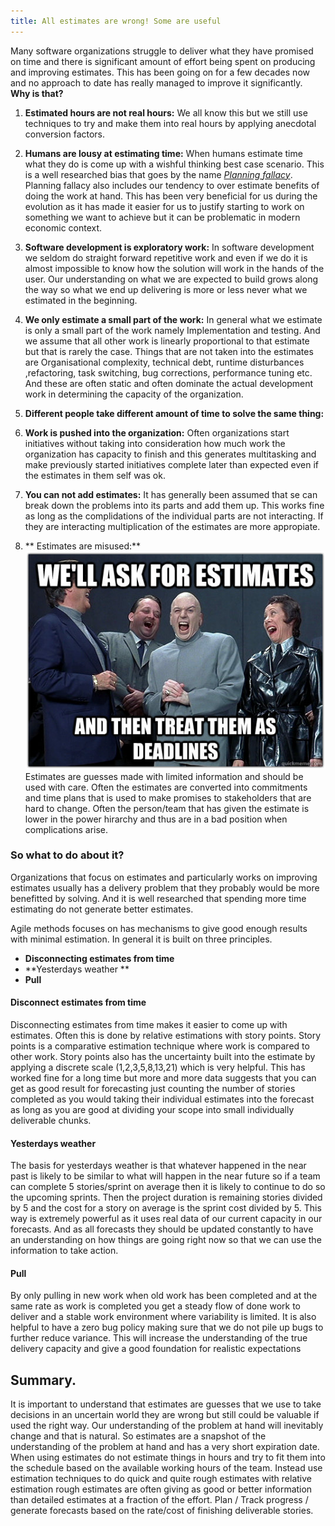```yaml
---
title: All estimates are wrong! Some are useful 
---
```


Many software organizations struggle to deliver what they have promised on 
time and there is significant amount of effort being spent on producing 
and improving estimates. This has been going on for a few decades now and no 
approach to date has really managed to improve it significantly.   
**Why is that?**


1. **Estimated hours are not real hours:** We all know this but we still use techniques
to try and make them into real hours by applying anecdotal conversion factors. 

2. **Humans are lousy at estimating time:** When humans estimate time what they 
do is come up with a wishful thinking best case scenario. This is a well researched
bias that goes by the name [_Planning fallacy_](https://en.wikipedia.org/wiki/Planning_fallacy).
Planning fallacy also includes our tendency to over estimate benefits of doing the work at hand.
This has been very beneficial for us during the evolution as it has made it easier for us to 
justify starting to work on something we want to achieve but it can be problematic in modern
economic context.

2. **Software development is exploratory work:** In software development we seldom do
straight forward repetitive work and even if we do it is almost impossible to know how
the solution will work in the hands of the user. Our understanding on what we  are 
expected to build grows along the way so what we end up delivering is more or less never 
what we estimated in the beginning.

3. **We only estimate a small part of the work:** In general what we estimate is only a 
small part of the work namely Implementation and testing. And we assume that all other 
work is linearly proportional to that estimate but that is rarely the case. Things that 
are not taken into the estimates are Organisational complexity, technical debt, runtime disturbances ,refactoring, 
task switching, bug corrections, performance tuning etc. And these are often static and
often dominate the actual development work in determining the capacity of the organization.

4. **Different people take different amount of time to solve the same thing:** 

5. **Work is pushed into the organization:** Often organizations start initiatives without 
taking into consideration how much work the organization has capacity to finish and this 
generates multitasking and make previously started initiatives complete later than expected
even if the estimates in them self was ok.

5. **You can not add estimates:** It has generally been assumed that se can break down the 
problems into its parts and add them up. This works fine as long as the complidations of 
the individual parts are not interacting. If they are interacting multiplication 
of the estimates are more appropiate.

6. ** Estimates are misused:** 
![](estimatesDeadlines.png)  
Estimates are guesses made with limited information and should 
be used with care. Often the estimates are converted into commitments and time plans 
that is used to make promises to stakeholders that are hard to change. Often the person/team 
that has given the estimate is lower in the power hirarchy and thus are in a bad position when 
complications arise.   
  
    
  

### So what to do about it?

Organizations that focus on estimates and particularly works on improving estimates usually 
has a delivery problem that they probably would be more benefitted by solving. And it is well 
researched that spending more time estimating do not generate better estimates.   

Agile methods focuses on  has mechanisms to give good enough results with minimal estimation. 
In general it is built on three principles.

* **Disconnecting estimates from time**
* **Yesterdays weather **
* **Pull**

#### Disconnect estimates from time

Disconnecting estimates from time makes it easier to come up with estimates. Often this is done by 
relative estimations with story points. Story points is a comparative estimation technique where 
work is compared to other work. Story points also has the uncertainty built into 
the estimate by applying a discrete scale (1,2,3,5,8,13,21) which is very helpful. This has worked 
fine for a long time but more and more data suggests that you can get as good result for forecasting 
just counting the number of stories completed as you would taking their individual estimates into the 
forecast as long as you are good at dividing your scope into small individually deliverable 
chunks.

#### Yesterdays weather

The basis for yesterdays weather is that whatever happened in the near past is likely to be 
similar to what will happen in the near future so if a team can complete 5 stories/sprint on 
average then it is likely to continue to do so the upcoming sprints. Then the project duration 
is remaining stories divided by 5 and the cost for a story on 
average is the sprint cost divided by 5. This way is extremely powerful as it uses real data
of our current capacity in our forecasts. And as all forecasts they should be updated constantly to have an understanding on how things are going right now so that we can use the information to take action.

#### Pull

By only pulling in new work when old work has been completed and at the same rate as work is completed you
get a steady flow of done work to deliver and a stable work environment where variability is limited. It is 
also helpful to have a zero bug policy making sure that we do not pile up bugs to further reduce variance.
This will increase the understanding of the true delivery capacity and give a good foundation for realistic expectations

## Summary.
It is important to understand that estimates are guesses that we use to take decisions in an 
uncertain world they are wrong but still could be valuable if used the right way. Our understanding of the problem at hand will inevitably change and that is natural. So estimates are a snapshot of the understanding of the problem at hand and has a very short expiration 
date. When using estimates do not estimate things in hours and try to fit them into the schedule based on 
the available working hours of the team. Instead use estimation techniques to do quick and quite rough estimates with relative estimation rough estimates are often giving as good or better information than detailed estimates at a fraction of the effort. Plan / Track progress / generate forecasts based on the rate/cost of finishing deliverable stories. 
